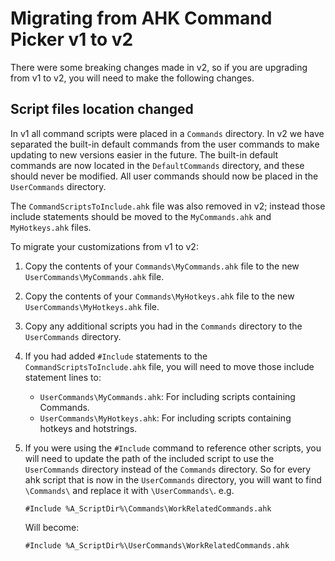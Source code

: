 # Migrating from AHK Command Picker v1 to v2

There were some breaking changes made in v2, so if you are upgrading from v1 to v2, you will need to make the following changes.

## Script files location changed

In v1 all command scripts were placed in a `Commands` directory.
In v2 we have separated the built-in default commands from the user commands to make updating to new versions easier in the future.
The built-in default commands are now located in the `DefaultCommands` directory, and these should never be modified.
All user commands should now be placed in the `UserCommands` directory.

The `CommandScriptsToInclude.ahk` file was also removed in v2; instead those include statements should be moved to the `MyCommands.ahk` and `MyHotkeys.ahk` files.

To migrate your customizations from v1 to v2:

1. Copy the contents of your `Commands\MyCommands.ahk` file to the new `UserCommands\MyCommands.ahk` file.
1. Copy the contents of your `Commands\MyHotkeys.ahk` file to the new `UserCommands\MyHotkeys.ahk` file.
1. Copy any additional scripts you had in the `Commands` directory to the `UserCommands` directory.
1. If you had added `#Include` statements to the `CommandScriptsToInclude.ahk` file, you will need to move those include statement lines to:
    - `UserCommands\MyCommands.ahk`: For including scripts containing Commands.
    - `UserCommands\MyHotkeys.ahk`: For including scripts containing hotkeys and hotstrings.
1. If you were using the `#Include` command to reference other scripts, you will need to update the path of the included script to use the `UserCommands` directory instead of the `Commands` directory.
   So for every ahk script that is now in the `UserCommands` directory, you will want to find `\Commands\` and replace it with `\UserCommands\`.
   e.g.

   ```AutoHotkey
   #Include %A_ScriptDir%\Commands\WorkRelatedCommands.ahk
   ```

   Will become:

   ```AutoHotkey
   #Include %A_ScriptDir%\UserCommands\WorkRelatedCommands.ahk
   ```
